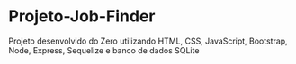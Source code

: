 # Projeto-Job-Finder
Projeto desenvolvido do Zero utilizando HTML, CSS, JavaScript, Bootstrap, Node, Express, Sequelize e banco de dados SQLite
